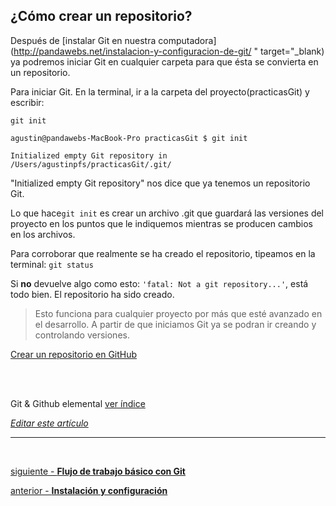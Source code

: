 ## ¿Cómo crear un repositorio?


Después de [instalar Git en nuestra computadora](http://pandawebs.net/instalacion-y-configuracion-de-git/ " target="_blank) ya podremos iniciar Git en cualquier carpeta para que ésta se convierta en un repositorio.

Para iniciar Git. En la terminal, ir a la carpeta del proyecto(practicasGit) y escribir:

`git init`

```console
agustin@pandawebs-MacBook-Pro practicasGit $ git init

Initialized empty Git repository in /Users/agustinpfs/practicasGit/.git/
```

"Initialized empty Git repository" nos dice que ya tenemos un repositorio Git.


Lo que hace`git init` es crear un archivo .git que guardará las versiones del proyecto en los puntos que le indiquemos mientras se producen cambios en los archivos.


Para corroborar que realmente se ha creado el repositorio, tipeamos en la terminal:
`git status`

Si **no** devuelve algo como esto: `'fatal: Not a git repository...'`, está todo bien.
El repositorio ha sido creado.

> Esto funciona para cualquier proyecto por más que esté avanzado en el desarrollo.
A partir de que iniciamos Git ya se podran ir creando y controlando versiones.

[Crear un repositorio en GitHub](https://github.com/Pandawebs/Git-y-GitHub-elemental/blob/master/funcionamiento-de-github.md)

<br>
<br>

<!-- Inicio links índice y github -->


<span class="link-to-index-git">Git & Github elemental [ ver índice](http://pandawebs.net/git-github-elemental/)</span>

<em>[Editar este artículo](https://github.com/Pandawebs/Git-y-GitHub-elemental/edit/master/crear-un-repositorio.md)</em>




<!-- Fin links índice y github -->

<hr>


<br>

[siguiente - **Flujo de trabajo básico con Git**](https://github.com/Pandawebs/Git-y-GitHub-elemental/blob/master/flujo-de-trabajo-basico-con-git.md) 

[anterior - **Instalación y configuración**](https://github.com/Pandawebs/Git-y-GitHub-elemental/blob/master/instalacion-y-configuracion-de-git.md) 
